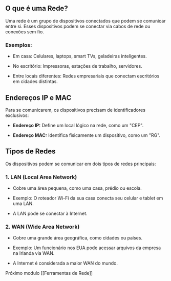 ## O que é uma Rede?

Uma rede é um grupo de dispositivos conectados que podem se comunicar entre si. Esses dispositivos podem se conectar via cabos de rede ou conexões sem fio.

### Exemplos:

- Em casa: Celulares, laptops, smart TVs, geladeiras inteligentes.
    
- No escritório: Impressoras, estações de trabalho, servidores.
    
- Entre locais diferentes: Redes empresariais que conectam escritórios em cidades distintas.
    

## Endereços IP e MAC

Para se comunicarem, os dispositivos precisam de identificadores exclusivos:

- **Endereço IP:** Define um local lógico na rede, como um "CEP".
    
- **Endereço MAC:** Identifica fisicamente um dispositivo, como um "RG".
    

## Tipos de Redes

Os dispositivos podem se comunicar em dois tipos de redes principais:

### 1. LAN (Local Area Network)

- Cobre uma área pequena, como uma casa, prédio ou escola.
    
- Exemplo: O roteador Wi-Fi da sua casa conecta seu celular e tablet em uma LAN.
    
- A LAN pode se conectar à Internet.
    

### 2. WAN (Wide Area Network)

- Cobre uma grande área geográfica, como cidades ou países.
    
- Exemplo: Um funcionário nos EUA pode acessar arquivos da empresa na Irlanda via WAN.
    
- A Internet é considerada a maior WAN do mundo.

Próximo modulo [[Ferramentas de Rede]]
